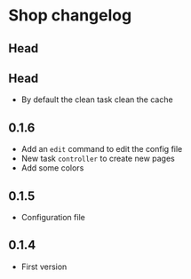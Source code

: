 # Shop changelog
## Head

## Head
- By default the clean task clean the cache

## 0.1.6
- Add an `edit` command to edit the config file
- New task `controller` to create new pages
- Add some colors

## 0.1.5
- Configuration file

## 0.1.4
- First version
